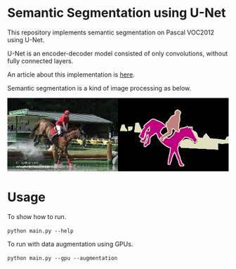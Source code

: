 # Semantic Segmentation using U-Net
This repository implements semantic segmentation on Pascal VOC2012 using U-Net.

U-Net is an encoder-decoder model consisted of only convolutions, without fully connected layers.

An article about this implementation is [here](https://qiita.com/tktktks10/items/0f551aea27d2f62ef708).

Semantic segmentation is a kind of image processing as below.

<img src=https://raw.githubusercontent.com/tks10/Images/master/UNet/horse_original.jpeg width=50%><img src=https://raw.githubusercontent.com/tks10/Images/master/UNet/horse_segmented.png width=50%>

# Usage
To show how to run.

`python main.py --help`


To run with data augmentation using GPUs.

`python main.py --gpu --augmentation`
